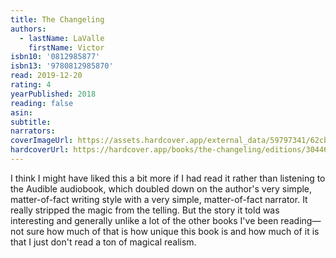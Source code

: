 ```yaml
---
title: The Changeling
authors:
  - lastName: LaValle
    firstName: Victor
isbn10: '0812985877'
isbn13: '9780812985870'
read: 2019-12-20
rating: 4
yearPublished: 2018
reading: false
asin:
subtitle:
narrators:
coverImageUrl: https://assets.hardcover.app/external_data/59797341/62cbaea6c1edcf5b3f673233cacad5ff455db43d.jpeg
hardcoverUrl: https://hardcover.app/books/the-changeling/editions/30446836
---
```


I think I might have liked this a bit more if I had read it rather than listening to the Audible audiobook, which doubled down on the author's very simple, matter-of-fact writing style with a very simple, matter-of-fact narrator. It really stripped the magic from the telling. But the story it told was interesting and generally unlike a lot of the other books I've been reading—not sure how much of that is how unique this book is and how much of it is that I just don't read a ton of magical realism.
